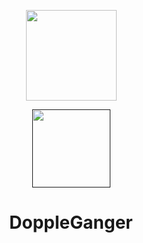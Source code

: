 <p align="center">
	<img src="https://i.imgur.com/Rti3KK5.png" height="145px" width="145px" />
</p>

<p align = "center"><a href = ""><img src= "https://forum.reroll.in/uploads/default/original/1X/14cb1b4f9a5907dd89f6fe52595575df885dad93.png" width="125px"></a></p>
<p align = "center"><h1 align = "center">DoppleGanger</h1></p>
